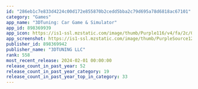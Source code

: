 ```yaml
---
id: "286eb1c7e833d4224c00d172e855870b2cedd5bba2c79d695a78d6818ac67101"
category: "Games"
app_name: "3DTuning: Car Game & Simulator"
app_id: 898369939
app_icon: https://is1-ssl.mzstatic.com/image/thumb/Purple116/v4/fa/2c/07/fa2c0757-ffe0-d7d8-8369-f0b7d358c712/AppIcon-0-0-1x_U007emarketing-0-0-0-7-0-0-sRGB-0-0-0-GLES2_U002c0-512MB-85-220-0-0.png/1024x1024bb.png
app_screenshot: https://is1-ssl.mzstatic.com/image/thumb/PurpleSource126/v4/3b/95/ce/3b95cebc-c011-2e3c-7f80-9693a76c759c/a7e7cd0c-e723-464a-af91-a3c86f9a5162_1.png/2688x1242bb.png
publisher_id: 898369942
publisher_name: "3DTUNING LLC"
rank: 558
most_recent_release: 2024-02-01 00:00:00
release_count_in_past_year: 52
release_count_in_past_year_category: 19
release_count_in_past_year_top_in_category: 33
---
```

